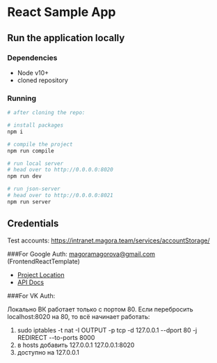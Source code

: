 # React Sample App

## Run the application locally

### Dependencies
- Node v10+
- cloned repository

### Running

```bash
# after cloning the repo:

# install packages
npm i

# compile the project
npm run compile

# run local server
# head over to http://0.0.0.0:8020
npm run dev

# run json-server
# head over to http://0.0.0.0:8021
npm run server

```

Credentials
---------------
Test accounts: https://intranet.magora.team/services/accountStorage/

###For Google Auth:
magoramagorova@gmail.com (FrontendReactTemplate)
- [Project Location](https://console.developers.google.com/apis/dashboard?pli=1&authuser=1&project=frontendreacttemplate&folder=&organizationId=&supportedpurview=project)
- [API Docs](https://developers.google.com/identity/sign-in/web/reference)

###For VK Auth:

Локально ВК работает только с портом 80. Если перебросить localhost:8020 на 80, то всё начинает работать:

1) sudo iptables -t nat -I OUTPUT -p tcp -d 127.0.0.1 --dport 80 -j REDIRECT --to-ports 8000
2) в hosts добавить 127.0.0.1   127.0.0.1:8020
3) доступно на 127.0.0.1

